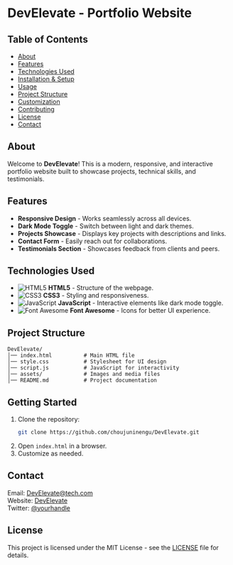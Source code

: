   # DevElevate - Portfolio Website

## Table of Contents

- [About](#about)
- [Features](#features)
- [Technologies Used](#technologies-used)
- [Installation & Setup](#installation--setup)
- [Usage](#usage)
- [Project Structure](#project-structure)
- [Customization](#customization)
- [Contributing](#contributing)
- [License](#license)
- [Contact](#contact)

## About
Welcome to **DevElevate**! This is a modern, responsive, and interactive portfolio website built to showcase projects, technical skills, and testimonials.

## Features
- **Responsive Design** - Works seamlessly across all devices.
- **Dark Mode Toggle** - Switch between light and dark themes.
- **Projects Showcase** - Displays key projects with descriptions and links.
- **Contact Form** - Easily reach out for collaborations.
- **Testimonials Section** - Showcases feedback from clients and peers.

## Technologies Used
- ![HTML5](https://img.shields.io/badge/HTML5-E34F26?style=flat&logo=html5&logoColor=white) **HTML5** - Structure of the webpage.
- ![CSS3](https://img.shields.io/badge/CSS3-1572B6?style=flat&logo=css3&logoColor=white) **CSS3** - Styling and responsiveness.
- ![JavaScript](https://img.shields.io/badge/JavaScript-F7DF1E?style=flat&logo=javascript&logoColor=black) **JavaScript** - Interactive elements like dark mode toggle.
- ![Font Awesome](https://img.shields.io/badge/Font%20Awesome-339AF0?style=flat&logo=font-awesome&logoColor=white) **Font Awesome** - Icons for better UI experience.

## Project Structure
```
DevElevate/
│── index.html          # Main HTML file
│── style.css           # Stylesheet for UI design
│── script.js           # JavaScript for interactivity
│── assets/             # Images and media files
│── README.md           # Project documentation
```

## Getting Started
1. Clone the repository:
   ```sh
   git clone https://github.com/choujuninengu/DevElevate.git
   ```
2. Open `index.html` in a browser.
3. Customize as needed.

## Contact
Email: DevElevate@tech.com  
Website: [DevElevate](https://DevElevate.com.com)  
Twitter: [@yourhandle](https://twitter.com/yourhandle)

## License
This project is licensed under the MIT License - see the [LICENSE](LICENSE) file for details.




